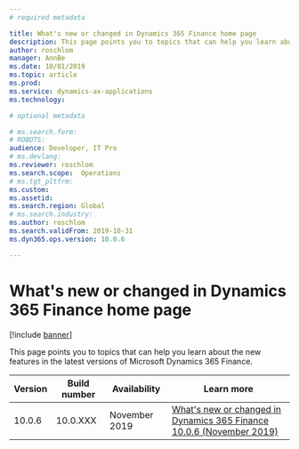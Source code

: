 ```yaml
---
# required metadata

title: What's new or changed in Dynamics 365 Finance home page
description: This page points you to topics that can help you learn about the new features in the latest versions of Microsoft Dynamics 365 Finance.
author: roschlom
manager: AnnBe
ms.date: 10/01/2019
ms.topic: article
ms.prod: 
ms.service: dynamics-ax-applications
ms.technology: 

# optional metadata

# ms.search.form: 
# ROBOTS: 
audience: Developer, IT Pro
# ms.devlang: 
ms.reviewer: roschlom
ms.search.scope:  Operations
# ms.tgt_pltfrm: 
ms.custom: 
ms.assetid: 
ms.search.region: Global
# ms.search.industry: 
ms.author: roschlom
ms.search.validFrom: 2019-10-31 
ms.dyn365.ops.version: 10.0.6

---
```

# What's new or changed in Dynamics 365 Finance home page


[!include [banner](../includes/banner.md)]

This page points you to topics that can help you learn about the new features in the latest versions of Microsoft Dynamics 365 Finance.

| Version | Build number | Availability | Learn more |
|---------|--------------|---------------|-------------|
| 10.0.6 | 10.0.XXX       | November 2019 | [What's new or changed in Dynamics 365 Finance 10.0.6 (November 2019)](whats-new-finance-10-0-6.md)|

